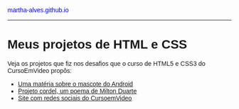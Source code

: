 <!DOCTYPE html>
<html lang="pt-br">
<head>
    <meta charset="UTF-8">
    <meta http-equiv="X-UA-Compatible" content="IE=edge">
    <meta name="viewport" content="width=device-width, initial-scale=1.0">
    <link rel="shortcut icon" href="Code.ico" type="image/x-icon">
    <title>Como surgiu o mascote do Android?</title>
<style>
    body {
        font-family:Arial, Verdana, Helvetica, sans-serif;
    }
    body > a {
        color:blue;
        text-decoration:none;
    }
</style>
</head>
    <body>
        <a href="martha-alves.github.io" target="blank" rel="external">martha-alves.github.io</a>
        <hr>
         <h1>Meus projetos de HTML e CSS</h1>
        <p>Veja os projetos que fiz nos desafios que o curso de HTML5 e CSS3 do CursoEmVideo propôs:</p>
        <ul type=square>
            <li><a href="https://martha-alves.github.io/html-css/Desafios-CursoEmVideo/1-Android/" target="blank" rel="external">Uma matéria sobre o mascote do Android</a></li>
            <li><a href="https://martha-alves.github.io/html-css/Desafios-CursoEmVideo/2-Cordel/" target="blank" rel="external">Projeto cordel, um poema de Milton Duarte</a></li>
            <li><a href="https://martha-alves.github.io/html-css/Desafios-CursoEmVideo/3-Redes-Sociais/" target="blank" rel="external">Site com redes sociais do CursoemVideo</a></li>
        </ul>
    </body>
</html>


